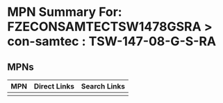



# MPN Summary For: FZECONSAMTECTSW1478GSRA > con-samtec : TSW-147-08-G-S-RA

## MPNs
  

|MPN|Direct Links|Search Links|
| :--- | :--- | :--- |
||||
